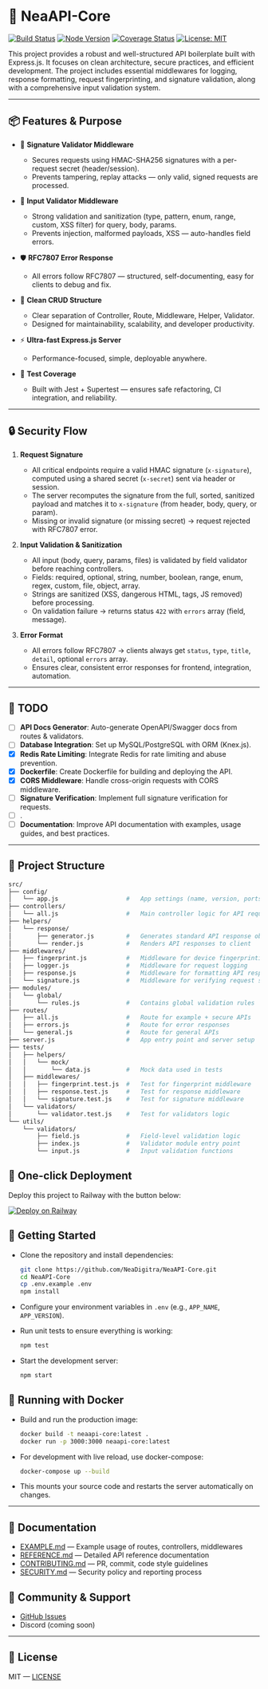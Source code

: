 # 🚀 NeaAPI-Core

[![Build Status](https://img.shields.io/github/actions/workflow/status/NeaDigitra/NeaAPI-Core/ci.yml?branch=main)](https://github.com/NeaDigitra/NeaAPI-Core/actions)
[![Node Version](https://img.shields.io/badge/node-22.16.0%2B-blue)](https://nodejs.org/en)
[![Coverage Status](https://coveralls.io/repos/github/NeaDigitra/NeaAPI-Core/badge.svg?branch=main)](https://coveralls.io/github/NeaDigitra/NeaAPI-Core?branch=main)
[![License: MIT](https://img.shields.io/badge/License-MIT-yellow.svg)](LICENSE)

This project provides a robust and well-structured API boilerplate built with Express.js. It focuses on clean architecture, secure practices, and efficient development. The project includes essential middlewares for logging, response formatting, request fingerprinting, and signature validation, along with a comprehensive input validation system.

---

## 📦 Features & Purpose

* 🔐 **Signature Validator Middleware**
  * Secures requests using HMAC-SHA256 signatures with a per-request secret (header/session).
  * Prevents tampering, replay attacks — only valid, signed requests are processed.

* 🧼 **Input Validator Middleware**
  * Strong validation and sanitization (type, pattern, enum, range, custom, XSS filter) for query, body, params.
  * Prevents injection, malformed payloads, XSS — auto-handles field errors.

* 🛡️ **RFC7807 Error Response**
  * All errors follow RFC7807 — structured, self-documenting, easy for clients to debug and fix.

* 🧩 **Clean CRUD Structure**
  * Clear separation of Controller, Route, Middleware, Helper, Validator.
  * Designed for maintainability, scalability, and developer productivity.

* ⚡ **Ultra-fast Express.js Server**
  * Performance-focused, simple, deployable anywhere.

* 🧪 **Test Coverage**
  * Built with Jest + Supertest — ensures safe refactoring, CI integration, and reliability.

---
## 🔒 Security Flow

1. **Request Signature**
   * All critical endpoints require a valid HMAC signature (`x-signature`), computed using a shared secret (`x-secret`) sent via header or session.
   * The server recomputes the signature from the full, sorted, sanitized payload and matches it to `x-signature` (from header, body, query, or param).
   * Missing or invalid signature (or missing secret) → request rejected with RFC7807 error.

2. **Input Validation & Sanitization**
   * All input (body, query, params, files) is validated by field validator before reaching controllers.
   * Fields: required, optional, string, number, boolean, range, enum, regex, custom, file, object, array.
   * Strings are sanitized (XSS, dangerous HTML, tags, JS removed) before processing.
   * On validation failure → returns status `422` with `errors` array (field, message).

3. **Error Format**
   * All errors follow RFC7807 → clients always get `status`, `type`, `title`, `detail`, optional `errors` array.
   * Ensures clear, consistent error responses for frontend, integration, automation.

---

## 📝 TODO

* [ ] **API Docs Generator**: Auto-generate OpenAPI/Swagger docs from routes & validators.
* [ ] **Database Integration**: Set up MySQL/PostgreSQL with ORM (Knex.js).
* [x] **Redis Rate Limiting**: Integrate Redis for rate limiting and abuse prevention.
* [x] **Dockerfile**: Create Dockerfile for building and deploying the API.
* [x] **CORS Middleware**: Handle cross-origin requests with CORS middleware.
* [ ] **Signature Verification**: Implement full signature verification for requests.
* [ ] .
* [ ] **Documentation**: Improve API documentation with examples, usage guides, and best practices.

---

## 📂 Project Structure

```bash
src/
├── config/
│   └── app.js                   #   App settings (name, version, ports, etc)
├── controllers/
│   └── all.js                   #   Main controller logic for API requests
├── helpers/
│   └── response/
│       ├── generator.js         #   Generates standard API response objects
│       └── render.js            #   Renders API responses to client
├── middlewares/
│   ├── fingerprint.js           #   Middleware for device fingerprinting
│   ├── logger.js                #   Middleware for request logging
│   ├── response.js              #   Middleware for formatting API responses
│   └── signature.js             #   Middleware for verifying request signature
├── modules/
│   └── global/
│       └── rules.js             #   Contains global validation rules
├── routes/
│   ├── all.js                   #   Route for example + secure APIs
│   ├── errors.js                #   Route for error responses
│   └── general.js               #   Route for general APIs
├── server.js                    #   App entry point and server setup
├── tests/
│   ├── helpers/
│   │   └── mock/
│   │       └── data.js          #   Mock data used in tests
│   ├── middlewares/
│   │   ├── fingerprint.test.js  #   Test for fingerprint middleware
│   │   ├── response.test.js     #   Test for response middleware
│   │   └── signature.test.js    #   Test for signature middleware
│   └── validators/
│       └── validator.test.js    #   Test for validators logic
└── utils/
    └── validators/
        ├── field.js             #   Field-level validation logic
        ├── index.js             #   Validator module entry point
        └── input.js             #   Input validation functions
```

## 🚀 One-click Deployment

Deploy this project to Railway with the button below:

[![Deploy on Railway](https://railway.com/button.svg)](https://railway.com/deploy/neacore-api?referralCode=JBf6Ji)

## 🚦 Getting Started

- Clone the repository and install dependencies:
  ```bash
  git clone https://github.com/NeaDigitra/NeaAPI-Core.git
  cd NeaAPI-Core
  cp .env.example .env
  npm install
  ```

- Configure your environment variables in `.env` (e.g., `APP_NAME`, `APP_VERSION`).
- Run unit tests to ensure everything is working:

  ```bash
  npm test
  ```

- Start the development server:
  ```bash
  npm start
  ```

## 🐳 Running with Docker
- Build and run the production image:
  ```bash
  docker build -t neaapi-core:latest .
  docker run -p 3000:3000 neaapi-core:latest
  ```

- For development with live reload, use docker-compose:
  ```bash
  docker-compose up --build
  ```

- This mounts your source code and restarts the server automatically on changes.

---

## 📑 Documentation

* [EXAMPLE.md](EXAMPLE.md) — Example usage of routes, controllers, middlewares
* [REFERENCE.md](REFERENCE.md) — Detailed API reference documentation
* [CONTRIBUTING.md](CONTRIBUTING.md) — PR, commit, code style guidelines
* [SECURITY.md](SECURITY.md) — Security policy and reporting process

## 💬 Community & Support

* [GitHub Issues](https://github.com/NeaDigitra/NeaAPI-Core/issues)
* Discord (coming soon)

---

## 📄 License

MIT — [LICENSE](LICENSE)